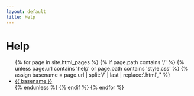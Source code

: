 ```yaml
---
layout: default
title: Help
---
```


# Help

<ul>
  {% for page in site.html_pages %} 
    {% if page.path contains '/' %}
      {% unless page.url contains 'help' or page.path contains 'style.css' %}
        {% assign basename = page.url | split:'/' | last | replace:'.html','' %}
        <li><a href="{{ page.url }}">{{ basename }}</a></li>
      {% endunless %}
    {% endif %}
  {% endfor %}
</ul>

